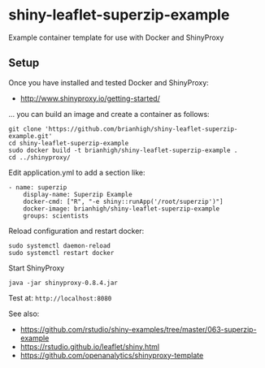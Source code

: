 # shiny-leaflet-superzip-example

Example container template for use with Docker and ShinyProxy

## Setup

Once you have installed and tested Docker and ShinyProxy:

* http://www.shinyproxy.io/getting-started/

... you can build an image and create a container as follows:

```
git clone 'https://github.com/brianhigh/shiny-leaflet-superzip-example.git'
cd shiny-leaflet-superzip-example
sudo docker build -t brianhigh/shiny-leaflet-superzip-example .
cd ../shinyproxy/
```

Edit application.yml to add a section like:

```
- name: superzip
    display-name: Superzip Example
    docker-cmd: ["R", "-e shiny::runApp('/root/superzip')"]
    docker-image: brianhigh/shiny-leaflet-superzip-example
    groups: scientists
```

Reload configuration and restart docker:

```
sudo systemctl daemon-reload
sudo systemctl restart docker
```

Start ShinyProxy

```
java -jar shinyproxy-0.8.4.jar
```

Test at: `http://localhost:8080`


See also: 

* https://github.com/rstudio/shiny-examples/tree/master/063-superzip-example
* https://rstudio.github.io/leaflet/shiny.html
* https://github.com/openanalytics/shinyproxy-template